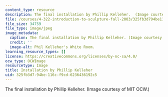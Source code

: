 ```yaml
---
content_type: resource
description: The final installation by Phillip Kelleher.  (Image courtesy of MIT OCW.)
file: /courses/4-322-introduction-to-sculpture-fall-2003/325fb3d794be116cf9cd6236436192c5_4-322f03.jpg
file_size: 34759
file_type: image/jpeg
image_metadata:
  caption: The final installation by Phillip Kelleher. (Image courtesy of MIT OpenCourseWare.)
  credit: ''
  image-alt: Phil Kelleher's White Room.
learning_resource_types: []
license: https://creativecommons.org/licenses/by-nc-sa/4.0/
ocw_type: OCWImage
resourcetype: Image
title: Installation by Phillip Kelleher
uid: 325fb3d7-94be-116c-f9cd-6236436192c5
---
```

The final installation by Phillip Kelleher.  (Image courtesy of MIT OCW.)